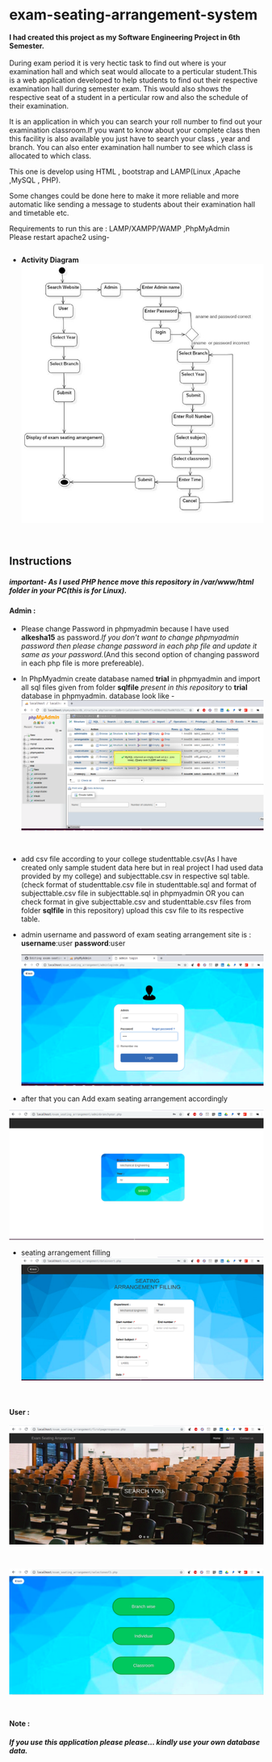 
# exam-seating-arrangement-system
**I had created this project as my Software Engineering Project in 6th Semester.**
<br/>
<br/>
During exam period it is very hectic task to find out where is your examination hall and which seat would allocate 
to a perticular student.This is a web application developed to help students to find out their respective examination hall during semester exam.
This would also shows the respective seat of a student in a perticular row and also the schedule of their examination.

It is an application in which you can search your roll number to find out your examination classroom.If you want to know about your complete class then this facility is also available you just have to search your class , year and branch.
You can also enter examination hall number to see which class is allocated to which class.

This one is develop using HTML , bootstrap and LAMP(Linux ,Apache ,MySQL , PHP).

Some changes could be done here to make it more reliable and more automatic like sending a message to students about their examination hall and timetable etc.

Requirements to run this are : LAMP/XAMPP/WAMP ,PhpMyAdmin
<br/>
Please restart apache2 using-
```sudo service apache2 restart
```


- **Activity Diagram**
![Activity Diagram](exam_seating_images/8.jpg)
<br/>


## Instructions

##### important- As I used PHP hence move this repository in */var/www/html* folder in your PC(this is for Linux). 
#### Admin :
- Please change Password in phpmyadmin because I have used **alkesha15** as password.*If you don't want to change phpmyadmin password then please change password in each php file and update it same as your password.*(And this second option of changing password in each php file is more prefereable).

- In PhpMyadmin create database named **trial** in phpmyadmin and import all sql files given from folder **sqlfile** *present in this repository* to **trial** database in phpmyadmin.
database look like -
![trial database](photos/trial_database.png)
<br/>

- add csv file according to your college studenttable.csv(As I have created only sample student data here but in real project I had used data provided by my college) and subjecttable.csv in respective sql table.(check format of studenttable.csv file in studenttable.sql and format of subjecttable.csv file in subjecttable.sql  in phpmyadmin OR you can check format in give subjecttable.csv and studenttable.csv files from folder **sqlfile** in this repository)
upload this csv file to its respective table.

- admin username and password of exam seating arrangement site is :
  **username**:user 
  **password**:user
  
  ![adminpage](photos/admin.png)
  <br/>
- after that you can Add exam seating arrangement accordingly

![firstpage](photos/1.png)
<br/>
- seating arrangement filling
![secondpage](photos/3.png)

<br/>

#### User :

![firstpage](photos/front.png)

<br/>

![search page](photos/se1.png)

<br/>

**Note :**
##### *If you use this application please please... kindly use your own database data.*


